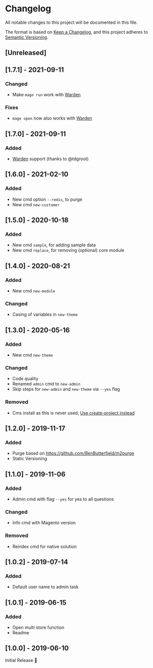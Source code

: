 # Changelog
All notable changes to this project will be documented in this file.

The format is based on [Keep a Changelog](https://keepachangelog.com/en/1.0.0/),
and this project adheres to [Semantic Versioning](https://semver.org/spec/v2.0.0.html).

## [Unreleased]

## [1.7.1] - 2021-09-11
### Changed
- Make `mage run` work with [Warden](https://github.com/davidalger/warden)

### Fixes
- `mage open` now also works with [Warden](https://github.com/davidalger/warden)

## [1.7.0] - 2021-09-11
### Added
- [Warden](https://github.com/davidalger/warden) support (thanks to @tdgroot)

## [1.6.0] - 2021-02-10
### Added
- New cmd option `--redis`, to purge
- New cmd `new-customer`

## [1.5.0] - 2020-10-18
### Added
- New cmd `sample`, for adding sample data
- New cmd `replace`, for removing (optional) core module

## [1.4.0] - 2020-08-21
### Added
- New cmd `new-module`

### Changed
- Casing of variables in `new-theme`

## [1.3.0] - 2020-05-16
### Added
- New cmd `new-theme`

### Changed
- Code quality
- Renamed `admin` cmd to `new-admin`
- Skip steps for `new-admin` and `new-theme` via `--yes` flag

### Removed
- Cms install as this is never used, [Use create-project instead](https://github.com/GrimLink/create-project)

## [1.2.0] - 2019-11-17
### Added
- Purge based on https://github.com/BenButterfield/m2purge
- Static Versioning

## [1.1.0] - 2019-11-06
### Added
- Admin cmd with flag `--yes` for yes to all questions

### Changed
- Info cmd with Magento version

### Removed
- Reindex cmd for native solution

## [1.0.2] - 2019-07-14
### Added
- Default user name to admin task

## [1.0.1] - 2019-06-15
### Added
- Open multi store function
- Readme

## [1.0.0] - 2019-06-10
Initial Release 🎉